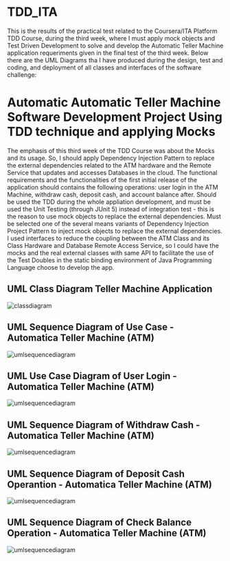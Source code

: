 # TDD_ITA

This is the results of the practical test related to the Coursera/ITA Platform TDD Course, during the third week, where I must apply mock objects and Test Driven Development to solve and develop the Automatic Teller Machine application requeriments given in the final test of the third week. Below there are the UML Diagrams tha I have produced  during the design, test and coding, and deployment of all classes and interfaces of the software challenge:

# Automatic Automatic Teller Machine Software Development Project Using TDD technique and applying Mocks 

The emphasis of this third week of the TDD Course was about the Mocks and its usage. So, I should apply  Dependency Injection Pattern to replace the external dependencies related to the ATM hardware and the Remote Service that updates and accesses Databases in the cloud. The functional requirements and the functionalities of the first initial release of the application should contains the following operations: user login in the ATM Machine, withdraw cash, deposit cash, and account balance after. Should be used the TDD during the whole appliation development, and must be used the Unit Testing (through JUnit 5) instead of integration test - this is the reason to use mock objects to replace the external dependencies. Must be selected one of the several means variants of Dependency Injection Project Pattern to inject mock objects to replace the external dependencies. I used interfaces to reduce the coupling between the ATM Class and its Class Hardware and Database Remote Access Service, so I could have the mocks and the real external classes with same API to facilitate the use of the Test Doubles in the static binding environment of Java Programming Language choose to develop the app. 

## UML Class Diagram Teller Machine Application


![classdiagram](https://github.com/aridiosilva/TDD_ITA/blob/main/UML_ClassDiagram_Software_CaixaEletronico_AridioSilva_23_NOV-2020-Versao4.jpg)


## UML Sequence Diagram of Use Case - Automatica Teller Machine (ATM)


![umlsequencediagram](https://github.com/aridiosilva/TDD_ITA/blob/main/UML_UseCases_Software_CaixaEletronico_AridioSilva_22_NOV-2020-VERSAO2.jpg)

## UML Use Case Diagram of User Login - Automatica Teller Machine (ATM)

![umlsequencediagram](https://github.com/aridiosilva/TDD_ITA/blob/main/UMLDiagramSequence_LOGIN_CXeletronico_AridioSIlva_20NOV2020-VERSAO_3.jpg)

## UML Sequence Diagram of Withdraw Cash - Automatica Teller Machine (ATM)

![umlsequencediagram](https://github.com/aridiosilva/TDD_ITA/blob/main/UMLDiagramSequence_SACAR_CXeletronico_AridioSIlva_21NOV2020-VERSAO_3.jpg)

## UML Sequence Diagram of Deposit Cash Operantion - Automatica Teller Machine (ATM)

![umlsequencediagram](https://github.com/aridiosilva/TDD_ITA/blob/main/UMLDiagramSequence_DEPOSITAR_CXeletronico_AridioSIlva_22NOV2020-VERSAO_1.jpg)

## UML Sequence Diagram of Check Balance Operation - Automatica Teller Machine (ATM)

![umlsequencediagram](https://github.com/aridiosilva/TDD_ITA/blob/main/UMLDiagramSequence_SALDO_CXeletronico_AridioSIlva_22NOV2020-VERSAO_1.jpg)


